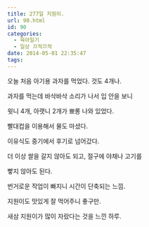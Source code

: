 ```yaml
---
title: 277일 지원이.
url: 90.html
id: 90
categories:
  - 육아일기
  - 일상 끄적끄적
date: 2014-05-01 22:35:47
tags:
---
```


오늘 처음 아기용 과자를 먹었다. 것도 4개나.

과자를 먹는데 바삭바삭 소리가 나서 입 안을 보니

윗니 4개, 아랫니 2개가 뾰롱 나와 있었다.

빨대컵을 이용해서 물도 마셨다.

이유식도 중기에서 후기로 넘어갔다.

더 이상 쌀을 갈지 않아도 되고, 절구에 야채나 고기를

빻지 않아도 된다.

번거로운 작업이 빠지니 시간이 단축되는 느낌.

지원이도 맛있게 잘 먹어주니 좋구만.

새삼 지원이가 많이 자랐다는 것을 느낀 하루.